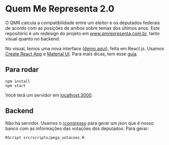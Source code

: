 # Quem Me Representa 2.0

O QMR calcula a compatibilidade entre um eleitor e os deputados federais de acordo com as posições de ambos sobre temas dos últimos anos.
Este repositório é um redesign do projeto em www.qmrepresenta.com.br, tanto visual quanto no backend. 

No visual, temos uma nova interface ([demo aqui](https://paul0vinicius.github.io/qmrepresenta-reactjs/)), feita em React.js. Usamos [Create React App](https://github.com/facebookincubator/create-react-app) e [Material UI](https://material-ui-next.com/). Para mais dicas, tem esse [guia](https://github.com/facebookincubator/create-react-app/blob/master/packages/react-scripts/template/README.md).

## Para rodar

```
npm install
npm start
```

Você terá um servidor em [localhost:3000](localhost:3000).

## Backend

Não há servidor. Usamos o [rcongresso](https://github.com/analytics-ufcg/rcongresso) para gerar um json que é nosso banco com as informações das votações dos deputados. Para gerar:

`RScript src/scripts/pega_votacoes.R`

